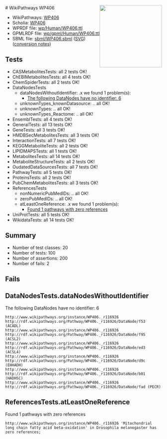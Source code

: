 <img style="float: right; width: 200px" src="../logo.png" />
# WikiPathways WP406

* WikiPathways: [WP406](https://identifiers.org/wikipathways:WP406)
* Scholia: [WP406](https://scholia.toolforge.org/wikipathways/WP406)
* WPRDF file: [wp/Human/WP406.ttl](../wp/Human/WP406.ttl)
* GPMLRDF file: [wp/gpml/Human/WP406.ttl](../wp/gpml/Human/WP406.ttl)
* SBML file: [sbml/WP406.sbml](../sbml/WP406.sbml) ([SVG](../sbml/WP406.svg)) ([conversion notes](../sbml/WP406.txt))

## Tests
* CASMetabolitesTests: all 2 tests OK!
* ChEBIMetabolitesTests: all 4 tests OK!
* ChemSpiderTests: all 2 tests OK!
* DataNodesTests
    * dataNodesWithoutIdentifier: .x we found 1 problem(s):
        * [The following DataNodes have no identifier: 6](#d2d32fa5)
    * unknownTypes_knownDatasource: .. all OK!
    * unknownTypes: .. all OK!
    * unknownTypes_Reactome: .. all OK!
* EnsemblTests: all 4 tests OK!
* GeneralTests: all 13 tests OK!
* GeneTests: all 3 tests OK!
* HMDBSecMetabolitesTests: all 3 tests OK!
* InteractionTests: all 7 tests OK!
* KEGGMetaboliteTests: all 2 tests OK!
* LIPIDMAPSTests: all 1 tests OK!
* MetabolitesTests: all 14 tests OK!
* MetaboliteStructureTests: all 2 tests OK!
* OudatedDataSourcesTests: all 7 tests OK!
* PathwayTests: all 5 tests OK!
* ProteinsTests: all 2 tests OK!
* PubChemMetabolitesTests: all 3 tests OK!
* ReferencesTests
    * nonNumericPubMedIDs: .. all OK!
    * zeroPubMedIDs: .. all OK!
    * atLeastOneReference: .x we found 1 problem(s):
        * [Found 1 pathways with zero references](#35eb778e)
* UniProtTests: all 5 tests OK!
* WikidataTests: all 14 tests OK!


## Summary

* Number of test classes: 20
* Number of tests: 100
* Number of assertions: 200
* Number of fails: 2

## Fails

<a name="d2d32fa5" />

## DataNodesTests.dataNodesWithoutIdentifier

The following DataNodes have no identifier: 6
```
http://www.wikipathways.org/instance/WP406._r116926 http://rdf.wikipathways.org/Pathway/WP406._r116926/DataNode/f53 (ACADL)
http://www.wikipathways.org/instance/WP406._r116926 http://rdf.wikipathways.org/Pathway/WP406._r116926/DataNode/f95 (ACSL2)
http://www.wikipathways.org/instance/WP406._r116926 http://rdf.wikipathways.org/Pathway/WP406._r116926/DataNode/ed3 (ACSL4)
http://www.wikipathways.org/instance/WP406._r116926 http://rdf.wikipathways.org/Pathway/WP406._r116926/DataNode/d9c (EHHADH)
http://www.wikipathways.org/instance/WP406._r116926 http://rdf.wikipathways.org/Pathway/WP406._r116926/DataNode/b01 (HADHSC)
http://www.wikipathways.org/instance/WP406._r116926 http://rdf.wikipathways.org/Pathway/WP406._r116926/DataNode/fad (PECR)
```

<a name="35eb778e" />

## ReferencesTests.atLeastOneReference

Found 1 pathways with zero references
```
http://www.wikipathways.org/instance/WP406._r116926 'Mitochondrial long chain fatty acid beta-oxidation' in Drosophila melanogaster has zero references; 
```

